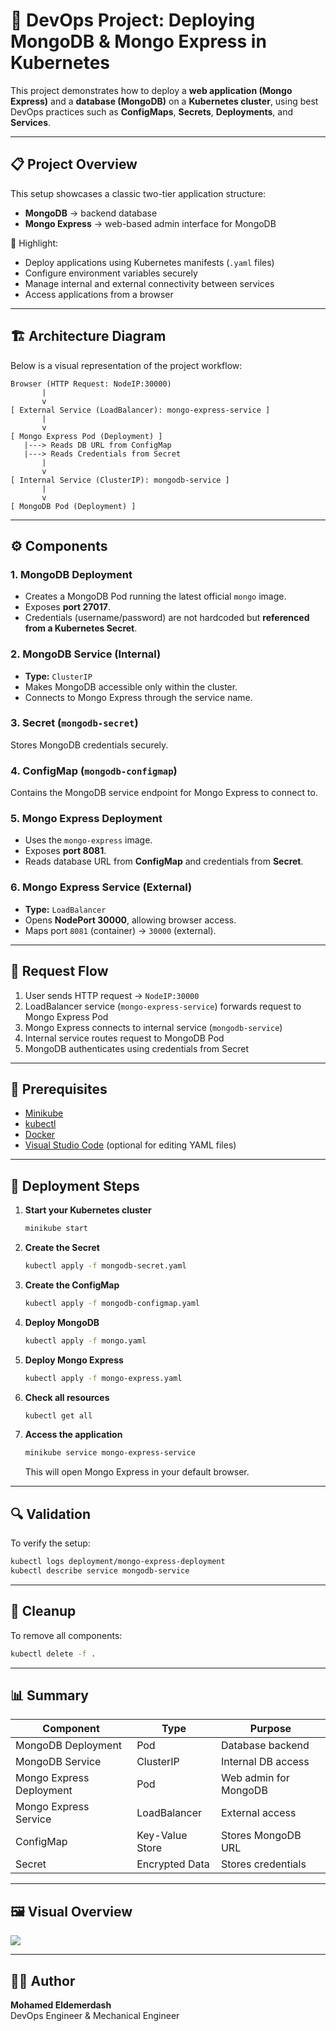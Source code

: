 # 🧩 DevOps Project: Deploying MongoDB & Mongo Express in Kubernetes

This project demonstrates how to deploy a **web application (Mongo Express)** and a **database (MongoDB)** on a **Kubernetes cluster**, using best DevOps practices such as **ConfigMaps**, **Secrets**, **Deployments**, and **Services**.

---

## 📋 Project Overview

This setup showcases a classic two-tier application structure:
- **MongoDB** → backend database
- **Mongo Express** → web-based admin interface for MongoDB

🚀 Highlight:

- Deploy applications using Kubernetes manifests (`.yaml` files)
- Configure environment variables securely
- Manage internal and external connectivity between services
- Access applications from a browser

---

## 🏗️ Architecture Diagram

Below is a visual representation of the project workflow:

```
Browser (HTTP Request: NodeIP:30000)
       |
       v
[ External Service (LoadBalancer): mongo-express-service ]
       |
       v
[ Mongo Express Pod (Deployment) ]
   |---> Reads DB URL from ConfigMap
   |---> Reads Credentials from Secret
       |
       v
[ Internal Service (ClusterIP): mongodb-service ]
       |
       v
[ MongoDB Pod (Deployment) ]
```

---

## ⚙️ Components

### 1. MongoDB Deployment
- Creates a MongoDB Pod running the latest official `mongo` image.
- Exposes **port 27017**.
- Credentials (username/password) are not hardcoded but **referenced from a Kubernetes Secret**.

### 2. MongoDB Service (Internal)
- **Type:** `ClusterIP`
- Makes MongoDB accessible only within the cluster.
- Connects to Mongo Express through the service name.

### 3. Secret (`mongodb-secret`)
Stores MongoDB credentials securely.


### 4. ConfigMap (`mongodb-configmap`)
Contains the MongoDB service endpoint for Mongo Express to connect to.


### 5. Mongo Express Deployment
- Uses the `mongo-express` image.
- Exposes **port 8081**.
- Reads database URL from **ConfigMap** and credentials from **Secret**.

### 6. Mongo Express Service (External)
- **Type:** `LoadBalancer`
- Opens **NodePort 30000**, allowing browser access.
- Maps port `8081` (container) → `30000` (external).

---

## 🧠 Request Flow

1. User sends HTTP request → `NodeIP:30000`
2. LoadBalancer service (`mongo-express-service`) forwards request to Mongo Express Pod
3. Mongo Express connects to internal service (`mongodb-service`)
4. Internal service routes request to MongoDB Pod
5. MongoDB authenticates using credentials from Secret

---

## 🧰 Prerequisites

- [Minikube](https://minikube.sigs.k8s.io/docs/start/)
- [kubectl](https://kubernetes.io/docs/tasks/tools/)
- [Docker](https://docs.docker.com/)
- [Visual Studio Code](https://code.visualstudio.com/) (optional for editing YAML files)

---

## 🚀 Deployment Steps

1. **Start your Kubernetes cluster**
   ```bash
   minikube start
   ```

2. **Create the Secret**
   ```bash
   kubectl apply -f mongodb-secret.yaml
   ```

3. **Create the ConfigMap**
   ```bash
   kubectl apply -f mongodb-configmap.yaml
   ```

4. **Deploy MongoDB**
   ```bash
   kubectl apply -f mongo.yaml
   ```

5. **Deploy Mongo Express**
   ```bash
   kubectl apply -f mongo-express.yaml
   ```

6. **Check all resources**
   ```bash
   kubectl get all
   ```

7. **Access the application**
   ```bash
   minikube service mongo-express-service
   ```
   This will open Mongo Express in your default browser.

---

## 🔍 Validation

To verify the setup:
```bash
kubectl logs deployment/mongo-express-deployment
kubectl describe service mongodb-service
```

---

## 🧹 Cleanup

To remove all components:
```bash
kubectl delete -f .
```

---

## 📊 Summary

| Component | Type | Purpose |
|------------|------|----------|
| MongoDB Deployment | Pod | Database backend |
| MongoDB Service | ClusterIP | Internal DB access |
| Mongo Express Deployment | Pod | Web admin for MongoDB |
| Mongo Express Service | LoadBalancer | External access |
| ConfigMap | Key-Value Store | Stores MongoDB URL |
| Secret | Encrypted Data | Stores credentials |

---

## 🖼️ Visual Overview

![](./Work-Flow.png)

---

## 🧑‍💻 Author

**Mohamed Eldemerdash**  
DevOps Engineer & Mechanical Engineer
